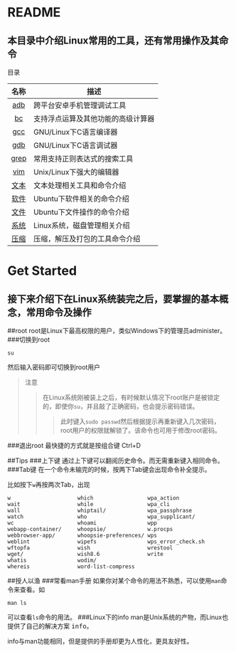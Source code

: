 README
======
本目录中介绍Linux常用的工具，还有常用操作及其命令
------
目录

|名称|描述|
|:-------------:|-----|
|[adb](./adb.md)|跨平台安卓手机管理调试工具|
|[bc](./bc.md)|支持浮点运算及其他功能的高级计算器|
|[gcc](./gcc.md)|GNU/Linux下C语言编译器|
|[gdb](./gdb.md)|GNU/Linux下C语言调试器|
|[grep](./grep.md)|常用支持正则表达式的搜索工具|
|[vim](./vim.md)|Unix/Linux下强大的编辑器|
|[文本](./Text.md)|文本处理相关工具和命令介绍|
|[软件](./Software.md.md)|Ubuntu下软件相关的命令介绍|
|[文件](./File.md)|Ubuntu下文件操作的命令介绍|
|[系统](./System.md)|Linux系统，磁盘管理相关介绍|
|[压缩](./Compress.md)|压缩，解压及打包的工具命令介绍|


Get Started
=========
接下来介绍下在Linux系统装完之后，要掌握的基本概念，常用命令及操作
---------
##root
root是Linux下最高权限的用户，类似Windows下的管理员administer。
###切换到root

    su
然后输入密码即可切换到root用户
>注意
>>在Linux系统刚被装上之后，有时候默认情况下root账户是被锁定的，即使你`su`，并且敲了正确密码，也会提示密码错误。
>>>此时键入`sudo passwd`然后根据提示再重新键入几次密码，root用户的权限就解锁了。该命令也可用于修改root密码。

###退出root
最快捷的方式就是按组合键 Ctrl+D

##Tips
###上下键
通过上下键可以翻阅历史命令。而无需重新键入相同命令。
###Tab键
在一个命令未输完的时候，按两下Tab键会出现命令补全提示。

比如按下`w`再按两次Tab，出现
```
w                     which                 wpa_action
wait                  while                 wpa_cli
wall                  whiptail/             wpa_passphrase
watch                 who                   wpa_supplicant/
wc                    whoami                wpp
webapp-container/     whoopsie/             w.procps
webbrowser-app/       whoopsie-preferences/ wps
weblint               wipefs                wps_error_check.sh
wftopfa               wish                  wrestool
wget/                 wish8.6               write
whatis                wodim/                
whereis               word-list-compress   
```
##授人以渔
###常看man手册
如果你对某个命令的用法不熟悉，可以使用`man`命令来查看。如

    man ls
可以查看`ls`命令的用法。
###Linux下的info
man是Unix系统的产物，而Linux也提供了自己的解决方案 <kbd>info</kbd>。

info与man功能相同，但是提供的手册却更为人性化，更具友好性。
